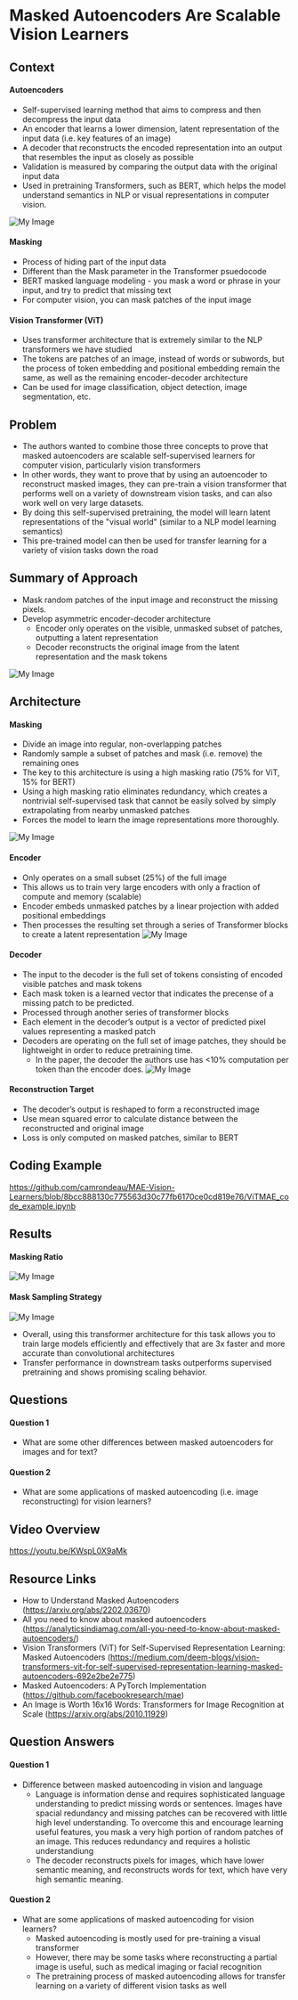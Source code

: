 # Masked Autoencoders Are Scalable Vision Learners

## Context
#### Autoencoders
- Self-supervised learning method that aims to compress and then decompress the input data
- An encoder that learns a lower dimension, latent representation of the input data (i.e. key features of an image)
- A decoder that reconstructs the encoded representation into an output that resembles the input as closely as possible
- Validation is measured by comparing the output data with the original input data
- Used in pretraining Transformers, such as BERT, which helps the model understand semantics in NLP or visual representations in computer vision.

![My Image](Images/maevl9.png)

#### Masking
- Process of hiding part of the input data
- Different than the Mask parameter in the Transformer psuedocode
- BERT masked language modeling - you mask a word or phrase in your input, and try to predict that missing text
- For computer vision, you can mask patches of the input image
#### Vision Transformer (ViT)
- Uses transformer architecture that is extremely similar to the NLP transformers we have studied
- The tokens are patches of an image, instead of words or subwords, but the process of token embedding and positional embedding remain the same, as well as the remaining encoder-decoder architecture
- Can be used for image classification, object detection, image segmentation, etc.

## Problem
- The authors wanted to combine those three concepts to prove that masked autoencoders are scalable self-supervised learners for computer vision, particularly vision transformers
- In other words, they want to prove that by using an autoencoder to reconstruct masked images, they can pre-train a vision transformer that performs well on a variety of downstream vision tasks, and can also work well on very large datasets.
- By doing this self-supervised pretraining, the model will learn latent representations of the "visual world" (similar to a NLP model learning semantics)
- This pre-trained model can then be used for transfer learning for a variety of vision tasks down the road


## Summary of Approach
- Mask random patches of the input image and reconstruct the missing pixels. 
- Develop asymmetric encoder-decoder architecture
  - Encoder only operates on the visible, unmasked subset of patches, outputting a latent representation
  - Decoder reconstructs the original image from the latent representation and the mask tokens

![My Image](Images/maevl1.jpg)


## Architecture
#### Masking
  - Divide an image into regular, non-overlapping patches
  - Randomly sample a subset of patches and mask (i.e. remove) the remaining ones
  - The key to this architecture is using a high masking ratio (75% for ViT, 15% for BERT)
  - Using a high masking ratio eliminates redundancy, which creates a nontrivial self-supervised task that cannot be easily solved by simply extrapolating from nearby unmasked patches
  - Forces the model to learn the image representations more thoroughly.

![My Image](Images/maevl3.jpg)

#### Encoder
  - Only operates on a small subset (25%) of the full image
  - This allows us to train very large encoders with only a fraction of compute and memory (scalable)
  - Encoder embeds unmasked patches by a linear projection with added positional embeddings
  - Then processes the resulting set through a series of Transformer blocks to create a latent representation 
![My Image](Images/maevl10.jpg)

#### Decoder
  - The input to the decoder is the full set of tokens consisting of encoded visible patches and mask tokens
  - Each mask token is a learned vector that indicates the precense of a missing patch to be predicted. 
  - Processed through another series of transformer blocks
  - Each element in the decoder’s output is a vector of predicted pixel values representing a masked patch
  - Decoders are operating on the full set of image patches, they should be lightweight in order to reduce pretraining time. 
    - In the paper, the decoder the authors use has <10% computation per token than the encoder does. 
![My Image](Images/maevl11.jpg)

#### Reconstruction Target
  - The decoder’s output is reshaped to form a reconstructed image
  - Use mean squared error to calculate distance between the reconstructed and original image
  - Loss is only computed on masked patches, similar to BERT

## Coding Example
https://github.com/camrondeau/MAE-Vision-Learners/blob/8bcc888130c775563d30c77fb6170ce0cd819e76/ViTMAE_code_example.ipynb

## Results
#### Masking Ratio
![My Image](Images/maevl8.jpg)

#### Mask Sampling Strategy
![My Image](Images/maevl7.jpg)

- Overall, using this transformer architecture for this task allows you to train large models efficiently and effectively that are 3x faster and more accurate than convolutional architectures
- Transfer performance in downstream tasks outperforms supervised pretraining and shows promising scaling behavior.


## Questions
#### Question 1
- What are some other differences between masked autoencoders for images and for text?
#### Question 2
- What are some applications of masked autoencoding (i.e. image reconstructing) for vision learners?


## Video Overview
https://youtu.be/KWspL0X9aMk


## Resource Links
- How to Understand Masked Autoencoders (https://arxiv.org/abs/2202.03670)
- All you need to know about masked autoencoders (https://analyticsindiamag.com/all-you-need-to-know-about-masked-autoencoders/)
- Vision Transformers (ViT) for Self-Supervised Representation Learning: Masked Autoencoders (https://medium.com/deem-blogs/vision-transformers-vit-for-self-supervised-representation-learning-masked-autoencoders-692e2be2e775)
- Masked Autoencoders: A PyTorch Implementation (https://github.com/facebookresearch/mae)
- An Image is Worth 16x16 Words: Transformers for Image Recognition at Scale (https://arxiv.org/abs/2010.11929)


## Question Answers
#### Question 1
- Difference between masked autoencoding in vision and language
  - Language is information dense and requires sophisticated language understanding to predict missing words or sentences. Images have spacial redundancy and missing patches can be recovered with little high level understanding. To overcome this and encourage learning useful features, you mask a very high portion of random patches of an image. This reduces redundancy and requires a holistic understandiung
  - The decoder reconstructs pixels for images, which have lower semantic meaning, and reconstructs words for text, which have very high semantic meaning.
#### Question 2
- What are some applications of masked autoencoding for vision learners?
  - Masked autoencoding is mostly used for pre-training a visual transformer
  - However, there may be some tasks where reconstructing a partial image is useful, such as medical imaging or facial recognition
  - The pretraining process of masked autoencoding allows for transfer learning on a variety of different vision tasks as well





